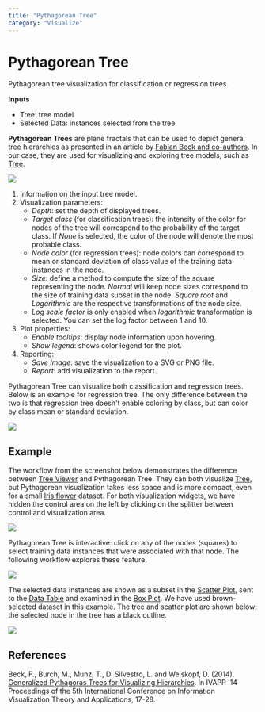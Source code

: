 ```yaml
---
title: "Pythagorean Tree"
category: "Visualize"
---
```

Pythagorean Tree
================

Pythagorean tree visualization for classification or regression trees.

**Inputs**

- Tree: tree model
- Selected Data: instances selected from the tree

**Pythagorean Trees** are plane fractals that can be used to depict general tree hierarchies as presented in an article by [Fabian Beck and co-authors](http://publications.fbeck.com/ivapp14-pythagoras.pdf). In our case, they are used for visualizing and exploring tree models, such as [Tree](../../model/tree/).

![](../images/Pythagorean-Tree1-stamped.png)

1. Information on the input tree model.
2. Visualization parameters:
    - *Depth*: set the depth of displayed trees.
    - *Target class* (for classification trees): the intensity of the color for nodes of the tree will correspond to the probability of the target class. If *None* is selected, the color of the node will denote the most probable class.
    - *Node color* (for regression trees): node colors can correspond to mean or standard deviation of class value of the training data instances in the node.
    - *Size*: define a method to compute the size of the square representing the node. *Normal* will keep node sizes correspond to the size of training data subset in the node. *Square root* and *Logarithmic* are the respective transformations of the node size.
    - *Log scale factor* is only enabled when *logarithmic* transformation is selected. You can set the log factor between 1 and 10.
3. Plot properties:
    - *Enable tooltips*: display node information upon hovering.
    - *Show legend*: shows color legend for the plot.
4. Reporting:
    - *Save Image*: save the visualization to a SVG or PNG file.
    - *Report*: add visualization to the report.

Pythagorean Tree can visualize both classification and regression trees. Below is an example for regression tree. The only difference between the two is that regression tree doesn't enable coloring by class, but can color by class mean or standard deviation.

![](../images/Pythagorean-Tree1-continuous.png)

Example
-------

The workflow from the screenshot below demonstrates the difference between [Tree Viewer](../visualize/treeviewer.md) and Pythagorean Tree. They can both visualize [Tree](../../model/tree/), but Pythagorean visualization takes less space and is more compact, even for a small [Iris flower](https://en.wikipedia.org/wiki/Iris_flower_data_set) dataset. For both visualization widgets, we have hidden the control area on the left by clicking on the splitter between control and visualization area.

![](../images/Pythagorean-Tree-comparison.png)

Pythagorean Tree is interactive: click on any of the nodes (squares) to select training data instances that were associated with that node. The following workflow explores these feature.

![](../images/Pythagorean-Tree-scatterplot-workflow.png)

The selected data instances are shown as a subset in the [Scatter Plot](../visualize/scatterplot.md), sent to the [Data Table](../data/datatable.md) and examined in the [Box Plot](../../visualize/boxplot/). We have used brown-selected dataset in this example. The tree and scatter plot are shown below; the selected node in the tree has a black outline.

![](../images/Pythagorean-Tree-scatterplot.png)

References
----------

Beck, F., Burch, M., Munz, T., Di Silvestro, L. and Weiskopf, D. (2014). [Generalized Pythagoras Trees for Visualizing Hierarchies](http://publications.fbeck.com/ivapp14-pythagoras.pdf). In IVAPP '14 Proceedings of the 5th International Conference on Information Visualization Theory and Applications, 17-28.
